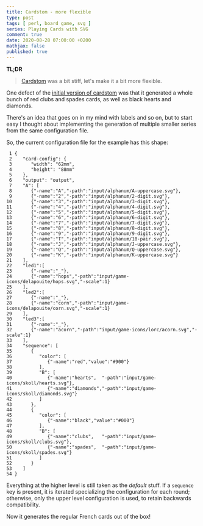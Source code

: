 ```yaml
---
title: Cardstom - more flexible
type: post
tags: [ perl, board game, svg ]
series: Playing Cards with SVG
comment: true
date: 2020-08-28 07:00:00 +0200
mathjax: false
published: true
---
```


**TL;DR**

> [Cardstom][initial-cs] was a bit stiff, let's make it a bit more
> flexible.

One defect of the [initial version of cardstom][initial-cs] was that it
generated a whole bunch of red clubs and spades cards, as well as black
hearts and diamonds.

There's an idea that goes on in my mind with labels and so on, but to
start easy I thought about implementing the generation of multiple
smaller series from the same configuration file.

So, the current configuration file for the example has this shape:

```text
 1 {
 2    "card-config": {
 3       "width": "62mm",
 4       "height": "88mm"
 5    },
 6    "output": "output",
 7    "A": [
 8       {"-name":"A","-path":"input/alphanum/A-uppercase.svg"},
 9       {"-name":"2","-path":"input/alphanum/2-digit.svg"},
10       {"-name":"3","-path":"input/alphanum/3-digit.svg"},
11       {"-name":"4","-path":"input/alphanum/4-digit.svg"},
12       {"-name":"5","-path":"input/alphanum/5-digit.svg"},
13       {"-name":"6","-path":"input/alphanum/6-digit.svg"},
14       {"-name":"7","-path":"input/alphanum/7-digit.svg"},
15       {"-name":"8","-path":"input/alphanum/8-digit.svg"},
16       {"-name":"9","-path":"input/alphanum/9-digit.svg"},
17       {"-name":"T","-path":"input/alphanum/10-pair.svg"},
18       {"-name":"J","-path":"input/alphanum/J-uppercase.svg"},
19       {"-name":"Q","-path":"input/alphanum/Q-uppercase.svg"},
20       {"-name":"K","-path":"input/alphanum/K-uppercase.svg"}
21    ],
22    "led1":[
23       {"-name":"_"},
24       {"-name":"hops","-path":"input/game-icons/delapouite/hops.svg","-scale":1}
25    ],
26    "led2":[
27       {"-name":"_"},
28       {"-name":"corn","-path":"input/game-icons/delapouite/corn.svg","-scale":1}
29    ],
30    "led3":[
31       {"-name":"_"},
32       {"-name":"acorn","-path":"input/game-icons/lorc/acorn.svg","-scale":1}
33    ],
34    "sequence": [
35       {
36          "color": [
37             {"-name":"red","value":"#900"}
38          ],
39          "B": [
40             {"-name":"hearts",  "-path":"input/game-icons/skoll/hearts.svg"},
41             {"-name":"diamonds","-path":"input/game-icons/skoll/diamonds.svg"}
42          ]
43       },
44       {
45          "color": [
46             {"-name":"black","value":"#000"}
47          ],
48          "B": [
49             {"-name":"clubs",   "-path":"input/game-icons/skoll/clubs.svg"},
50             {"-name":"spades",  "-path":"input/game-icons/skoll/spades.svg"}
51          ]
52       }
53    ]
54 }
```

Everything at the higher level is still taken as the *default* stuff. If
a `sequence` key is present, it is iterated specializing the
configuration for each round; otherwise, only the upper level
configuration is used, to retain backwards compatibility.

Now it generates the regular French cards out of the box!

[initial-cs]: https://github.com/polettix/cardstom/tree/5bb521323cceb3d6576bbeae9552aa680e744e22
[this-cs]: https://github.com/polettix/cardstom/tree/a49d21f6acfc706eb8702793a287639c78e8517d
